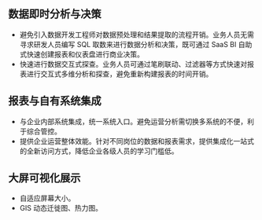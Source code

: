 ## 数据即时分析与决策
- 避免引入数据开发工程师对数据预处理和结果提取的流程开销。业务人员无需寻求研发人员编写 SQL 取数来进行数据分析和决策，既可通过 SaaS BI 自助式快速创建报表和仪表盘进行商业决策。
- 快速进行数据交互式探查。业务人员可通过笔刷联动、过滤器等方式快速对报表进行交互式多维分析和探查，避免重新构建报表的时间开销。


## 报表与自有系统集成
- 与企业内部系统集成，统一系统入口。避免运营分析需切换多系统的不便，利于综合管控。
- 提供企业运营整体效能。针对不同岗位的数据和报表需求，提供集成化一站式的全新访问方式，降低企业各级人员的学习门槛低。


## 大屏可视化展示
- 自适应屏幕大小。
- GIS 动态迁徙图、热力图。